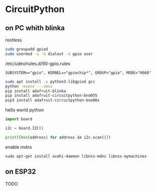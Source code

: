 # CircuitPython

## on PC whith blinka


rootless
```sh
sudo groupadd gpiod
sudo usermod -a -G dialout -G gpio user

```

/etc/udev/rules.d/90-gpio.rules
```
SUBSYSTEM=="gpio", KERNEL=="gpiochip*", GROUP="gpio", MODE="0660"

```


```sh
sudo apt install -y python3-libgpiod gcc
python -mvenv --.venv
pip install adafruit-blinka
pip install adafruit-circuitpython-bno055
pip3 install adafruit-circuitpython-bno08x

```

hello world python 
```python
import board

i2c = board.I2C()

print([hex(address) for address in i2c.scan()])

```

enable mdns
```
sudo apt-get install avahi-daemon libnss-mdns libnss-mymachines
```


## on ESP32

TODO
